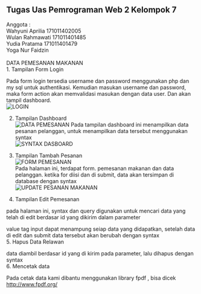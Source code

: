 <h2>Tugas Uas Pemrograman Web 2 Kelompok 7 </br></h2>
Anggota :</br>
Wahyuni Aprilia 171011402005 </br>
Wulan Rahmawati 171011401485 </br>
Yudia Pratama 171011401479 </br>
Yoga Nur Faidzin </br>
</br>
DATA PEMESANAN MAKANAN </br>
1. Tampilan Form Login </br>



Pada form login tersedia username dan password menggunakan php dan my sql untuk authentikasi. Kemudian masukan username dan password, maka form action akan memvalidasi masukan dengan data user. Dan akan tampil dashboard. <br>
![LOGIN](https://user-images.githubusercontent.com/62061292/87858007-3a8ddc00-c955-11ea-9129-9d14d8563e16.PNG) </br>

2. Tampilan Dashboard </br>
![DATA PEMESANAN](https://user-images.githubusercontent.com/62061292/87858515-aaea2c80-c958-11ea-881f-f9fc443b3957.PNG)
Pada tampilan dashboard ini menampilkan data pesanan pelanggan, untuk menampilkan data tersebut menggunakan syntax </br>
![SYNTAX DASBOARD](https://user-images.githubusercontent.com/62061292/87858521-af164a00-c958-11ea-8664-1dc1b4b1ab4f.PNG) </br>

3. Tampilan Tambah Pesanan </br>
![FORM PEMESANAN](https://user-images.githubusercontent.com/62061292/87858518-acb3f000-c958-11ea-9998-d3bafc4bf7f2.PNG) </br>
Pada halaman ini, terdapat form. pemesanan makanan dan data pelanggan. ketika for diisi dan di submit, data akan tersimpan di database dengan syntax </br>
![UPDATE PESANAN MAKANAN](https://user-images.githubusercontent.com/62061292/87858510-a887d280-c958-11ea-907b-7cb023027348.PNG) </br>
4. Tampilan Edit Pemesanan </br>

pada halaman ini, syntax dan query digunakan untuk mencari data yang telah di edit berdasar id yang dikirim dalam parameter </br>

value tag input dapat menampung seiap data yang didapatkan, setelah data di edit dan submit data tersebut akan berubah dengan syntax </br>
5. Hapus Data Relawan </br>

data diambil berdasar id yang di kirim pada parameter, lalu dihapus dengan syntax </br>
6. Mencetak data 

Pada cetak data kami dibantu menggunakan library fpdf , bisa dicek http://www.fpdf.org/
